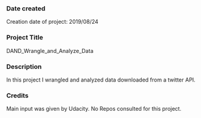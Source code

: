 ### Date created
Creation date of project: 2019/08/24

### Project Title
DAND_Wrangle_and_Analyze_Data

### Description
In this project I wrangled and analyzed data downloaded from a twitter API.

### Credits
Main input was given by Udacity. No Repos consulted for this project.


